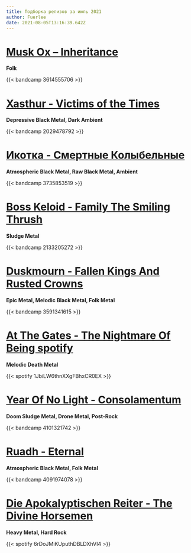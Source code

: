 ```yaml
---
title: Подборка релизов за июль 2021
author: Fuerlee
date: 2021-08-05T13:16:39.642Z
---
```

# [Musk Ox – Inheritance](https://muskoxofficial.bandcamp.com/album/inheritance)

**Folk**

{{< bandcamp 3614555706 >}}

# [Xasthur - Victims of the Times](https://xasthurband.bandcamp.com/album/victims-of-the-times)

**Depressive Black Metal, Dark Ambient**

{{< bandcamp 2029478792 >}}

# [Икотка - Смертные Колыбельные](https://ikotka.bandcamp.com/album/ep-4)

**Atmospheric Black Metal, Raw Black Metal, Ambient**

{{< bandcamp 3735853519 >}}

# [Boss Keloid - Family The Smiling Thrush](https://bosskeloid.bandcamp.com/album/family-the-smiling-thrush)

**Sludge Metal**

{{< bandcamp 2133205272 >}}

# [Duskmourn - Fallen Kings And Rusted Crowns](https://duskmourn.bandcamp.com/album/fallen-kings-and-rusted-crowns)

**Epic Metal, Melodic Black Metal, Folk Metal**

{{< bandcamp 3591341615 >}}

# [At The Gates - The Nightmare Of Being spotify](https://open.spotify.com/album/1JbiLW6thnXXgFBhxCR0EX)

**Melodic Death Metal**

{{< spotify 1JbiLW6thnXXgFBhxCR0EX >}}

# [Year Of No Light - Consolamentum](https://yearofnolight.bandcamp.com/album/consolamentum-2)

**Doom Sludge Metal, Drone Metal, Post-Rock**

{{< bandcamp 4101321742 >}}

# [Ruadh - Eternal](https://ruadh.bandcamp.com/album/eternal)

**Atmospheric Black Metal, Folk Metal**

{{< bandcamp 4091974078 >}}

# [Die Apokalyptischen Reiter - The Divine Horsemen](https://open.spotify.com/album/6rDoJMiKUputhDBLDXhVI4)

**Heavy Metal, Hard Rock**

{{< spotify 6rDoJMiKUputhDBLDXhVI4 >}}